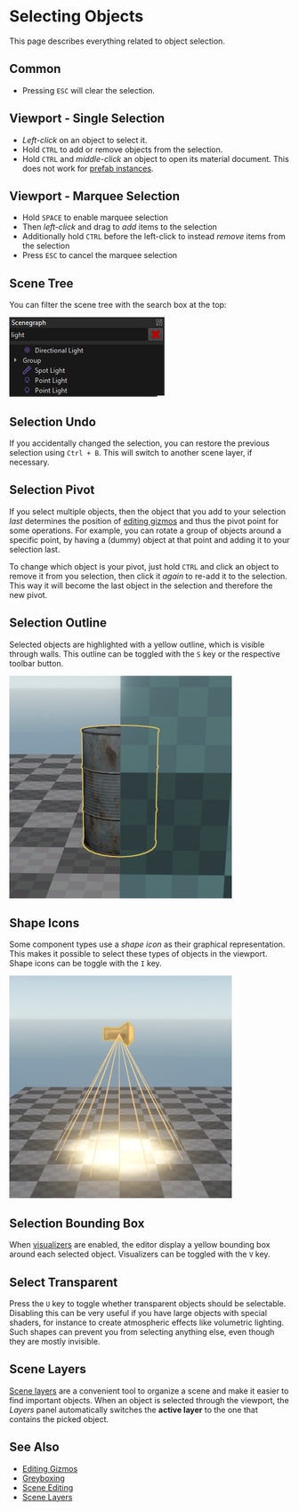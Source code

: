 # Selecting Objects

This page describes everything related to object selection.

## Common

* Pressing `ESC` will clear the selection.

## Viewport - Single Selection

* *Left-click* on an object to select it.
* Hold `CTRL` to add or remove objects from the selection.
* Hold `CTRL` and *middle-click* an object to open its material document. This does not work for [prefab instances](../prefabs/prefabs-overview.md).

## Viewport - Marquee Selection

* Hold `SPACE` to enable marquee selection
* Then *left-click* and drag to *add* items to the selection
* Additionally hold `CTRL` before the left-click to instead *remove* items from the selection
* Press `ESC` to cancel the marquee selection

## Scene Tree

You can filter the scene tree with the search box at the top:

![Scene Tree Filter](media/scene-tree-filter.png)

## Selection Undo

If you accidentally changed the selection, you can restore the previous selection using `Ctrl + B`. This will switch to another scene layer, if necessary.

## Selection Pivot

If you select multiple objects, then the object that you add to your selection *last* determines the position of [editing gizmos](gizmos.md) and thus the pivot point for some operations. For example, you can rotate a group of objects around a specific point, by having a (dummy) object at that point and adding it to your selection last.

To change which object is your pivot, just hold `CTRL` and click an object to remove it from you selection, then click it *again* to re-add it to the selection. This way it will become the last object in the selection and therefore the new pivot.

## Selection Outline

Selected objects are highlighted with a yellow outline, which is visible through walls. This outline can be toggled with the `S` key or the respective toolbar button.

![Selection Outline](media/selection-outline.jpg)

## Shape Icons

Some component types use a *shape icon* as their graphical representation. This makes it possible to select these types of objects in the viewport. Shape icons can be toggle with the `I` key.

![Shape Icon](media/visualizer-shapeicon.jpg)

## Selection Bounding Box

When [visualizers](gizmos.md#visualizers) are enabled, the editor display a yellow bounding box around each selected object. Visualizers can be toggled with the `V` key.

## Select Transparent

Press the `U` key to toggle whether transparent objects should be selectable. Disabling this can be very useful if you have large objects with special shaders, for instance to create atmospheric effects like volumetric lighting. Such shapes can prevent you from selecting anything else, even though they are mostly invisible.

## Scene Layers

[Scene layers](scene-layers.md) are a convenient tool to organize a scene and make it easier to find important objects. When an object is selected through the viewport, the *Layers* panel automatically switches the **active layer** to the one that contains the picked object.

## See Also

* [Editing Gizmos](gizmos.md)
* [Greyboxing](greyboxing.md)
* [Scene Editing](scene-editing.md)
* [Scene Layers](scene-layers.md)
